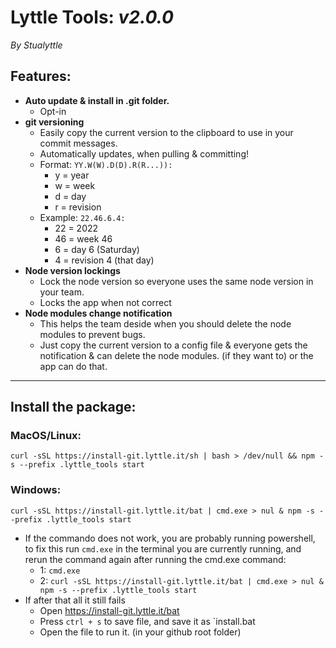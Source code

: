 # Lyttle Tools: _v2.0.0_

_By Stualyttle_

## Features:

- **Auto update & install in .git folder.**
    - Opt-in
- **git versioning**
    - Easily copy the current version to the clipboard to use in your commit messages.
    - Automatically updates, when pulling & committing!
    - Format: `YY.W(W).D(D).R(R...)): `
        - y = year
        - w = week
        - d = day
        - r = revision
    - Example: `22.46.6.4: `
        - 22 = 2022
        - 46 = week 46
        - 6 = day 6 (Saturday)
        - 4 = revision 4 (that day)
- **Node version lockings**
    - Lock the node version so everyone uses the same node version in your team.
    - Locks the app when not correct
- **Node modules change notification**
    - This helps the team deside when you should delete the node modules to prevent bugs.
    - Just copy the current version to a config file & everyone gets the notification & can delete the node modules. (if
      they want to) or the app can do that.

---

## Install the package:


### MacOS/Linux:
```
curl -sSL https://install-git.lyttle.it/sh | bash > /dev/null && npm -s --prefix .lyttle_tools start
```

### Windows:
```
curl -sSL https://install-git.lyttle.it/bat | cmd.exe > nul & npm -s --prefix .lyttle_tools start
```

- If the commando does not work, you are probably running powershell, to fix this run `cmd.exe` in the terminal you are
  currently running, and rerun the command again after running the cmd.exe command:
    - 1: `cmd.exe`
    - 2: `curl -sSL https://install-git.lyttle.it/bat | cmd.exe > nul & npm -s --prefix .lyttle_tools start`
- If after that all it still fails
    - Open https://install-git.lyttle.it/bat
    - Press `ctrl + s` to save file, and save it as `install.bat
    - Open the file to run it. (in your github root folder)
